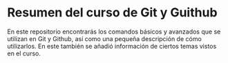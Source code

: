 # Resumen del curso de Git y Guithub

 En este repositorio encontrarás los comandos básicos y avanzados que se utilizan en Git y Github, así como una pequeña descripción de cómo utilizarlos. En este también se añadió información de ciertos temas vistos en el curso.